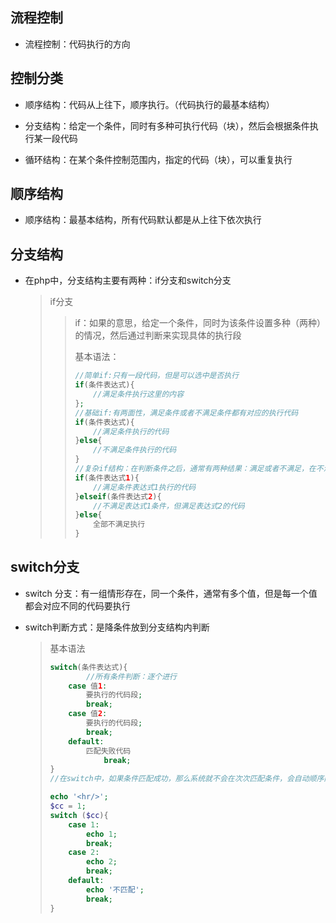 ## 流程控制

* 流程控制：代码执行的方向

## 控制分类

* 顺序结构：代码从上往下，顺序执行。（代码执行的最基本结构）

* 分支结构：给定一个条件，同时有多种可执行代码（块），然后会根据条件执行某一段代码

* 循环结构：在某个条件控制范围内，指定的代码（块），可以重复执行

## 顺序结构

* 顺序结构：最基本结构，所有代码默认都是从上往下依次执行

## 分支结构

* 在php中，分支结构主要有两种：if分支和switch分支

  > if分支
  >
  > > if：如果的意思，给定一个条件，同时为该条件设置多种（两种）的情况，然后通过判断来实现具体的执行段
  > >
  > > 基本语法：
  > >
  > > ```php
  > > //简单if:只有一段代码，但是可以选中是否执行
  > > if(条件表达式){
  > >     //满足条件执行这里的内容
  > > };
  > > //基础if:有两面性，满足条件或者不满足条件都有对应的执行代码
  > > if(条件表达式){
  > >     //满足条件执行的代码
  > > }else{
  > >     //不满足条件执行的代码
  > > }
  > > //复杂if结构：在判断条件之后，通常有两种结果：满足或者不满足，在不满足之后还可以再次进行条件判断
  > > if(条件表达式1){
  > >     //满足条件表达式1执行的代码
  > > }elseif(条件表达式2){
  > >     //不满足表达式1条件，但满足表达式2的代码
  > > }else{
  > >     全部不满足执行
  > > }
  > > ```
  > >
  >
  > 

## switch分支

* switch 分支：有一组情形存在，同一个条件，通常有多个值，但是每一个值都会对应不同的代码要执行

* switch判断方式：是降条件放到分支结构内判断

  > 基本语法
  >
  > ``` php
  > switch(条件表达式){
  >         //所有条件判断：逐个进行
  >     case 值1:
  >         要执行的代码段;
  >         break;
  >     case 值2:
  >         要执行的代码段;
  >         break;
  >     default:
  >         匹配失败代码
  >             break;
  > }
  > //在switch中，如果条件匹配成功，那么系统就不会在次次匹配条件，会自动顺序向下执行所有的代码，需要中断执行：break表示终端switch结束
  > 
  > echo '<hr/>';
  > $cc = 1;
  > switch ($cc){
  >     case 1:
  >         echo 1;
  >         break;
  >     case 2:
  >         echo 2;
  >         break;
  >     default:
  >         echo '不匹配';
  >         break;
  > }
  > ```
  >
  > 